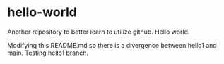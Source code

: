 # hello-world
Another repository to better learn to utilize github. Hello world.

Modifying this README.md so there is a divergence between hello1 and main. 
Testing hello1 branch.
